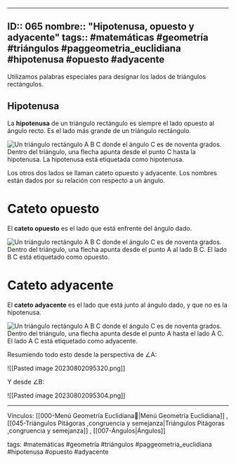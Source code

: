 
---
ID:: 065
nombre:: "Hipotenusa, opuesto y adyacente"
tags:: #matemáticas #geometría #triángulos #paggeometria_euclidiana #hipotenusa #opuesto #adyacente 
---



Utilizamos palabras especiales para designar los lados de triángulos rectángulos.

## Hipotenusa
La **hipotenusa** de un triángulo rectángulo es siempre el lado opuesto al ángulo recto. Es el lado más grande de un triángulo rectángulo.

![Un triángulo rectángulo A B C donde el ángulo C es de noventa grados. Dentro del triángulo, una flecha apunta desde el punto C hasta la hipotenusa. La hipotenusa está etiquetada como hipotenusa.](https://cdn.kastatic.org/ka-perseus-graphie/6a9be65af76588d34d4b2f9cbc4ba4e82165bc81.svg)


Los otros dos lados se llaman cateto opuesto y adyacente. Los nombres están dados por su relación con respecto a un ángulo.

# Cateto opuesto
El **cateto opuesto** es el lado que está enfrente del ángulo dado.

![Un triángulo rectángulo A B C donde el ángulo C es de noventa grados. Dentro del triángulo, una flecha apunta desde el punto A al lado B C. El lado B C está etiquetado como opuesto.](https://cdn.kastatic.org/ka-perseus-graphie/26b2e0635ad042eec3e00b7d516799ce4de2737e.svg)
# Cateto adyacente

El **cateto adyacente** es el lado que está junto al ángulo dado, y que no es la hipotenusa.

![Un triángulo rectángulo A B C donde el ángulo C es de noventa grados. Dentro del triángulo, una flecha apunta desde el punto A hasta el lado A C. El lado A C está etiquetado como adyacente.](https://cdn.kastatic.org/ka-perseus-graphie/a1dfd64c97d24031689a245357897d41f9d269ce.svg)



Resumiendo todo esto desde la perspectiva de ∠A:

![[Pasted image 20230802095320.png]]


Y desde ∠B:

![[Pasted image 20230802095304.png]]


___
Vínculos:
[[000-Menú Geometría Euclidiana📃|Menú Geometría Euclidiana]] , [[045-Triángulos Pitágoras ,congruencia y semejanza|Triángulos Pitágoras ,congruencia y semejanza]] , [[007-Ángulos|Ángulos]]

tags:
#matemáticas #geometría #triángulos #paggeometria_euclidiana #hipotenusa #opuesto #adyacente 